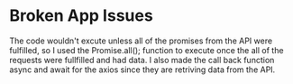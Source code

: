 # Broken App Issues
The code wouldn't excute unless all of the promises from the API were fulfilled, so I used the Promise.all(); function to execute once the all of the requests were fullfilled and had data. I also made the call back function async and await for the axios since they are retriving data from the API.